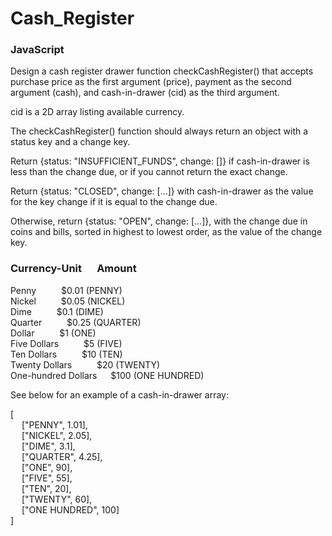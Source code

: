 # Cash_Register
### JavaScript


Design a cash register drawer function checkCashRegister() that accepts purchase price as the first argument (price), payment as the second argument (cash), and cash-in-drawer (cid) as the third argument.  

cid is a 2D array listing available currency.  
  
The checkCashRegister() function should always return an object with a status key and a change key.  
  
Return {status: "INSUFFICIENT_FUNDS", change: []} if cash-in-drawer is less than the change due, or if you cannot return the exact change.  
  
Return {status: "CLOSED", change: [...]} with cash-in-drawer as the value for the key change if it is equal to the change due.  
  
Otherwise, return {status: "OPEN", change: [...]}, with the change due in coins and bills, sorted in highest to lowest order, as the value of the change key.  
  
### Currency-Unit	&emsp; Amount  
Penny &emsp; &emsp;	$0.01 (PENNY)  
Nickel &emsp; &emsp;	$0.05 (NICKEL)  
Dime &emsp; &emsp;	$0.1 (DIME)  
Quarter &emsp; &emsp;	$0.25 (QUARTER)  
Dollar &emsp; &emsp;	$1 (ONE)  
Five Dollars &emsp; &emsp;	$5 (FIVE)  
Ten Dollars &emsp; &emsp;	$10 (TEN)  
Twenty Dollars &emsp; &emsp;	$20 (TWENTY)  
One-hundred Dollars &emsp;	$100 (ONE HUNDRED)  
  
See below for an example of a cash-in-drawer array:  
  
[  
&emsp;  ["PENNY", 1.01],  
&emsp;  ["NICKEL", 2.05],  
&emsp;  ["DIME", 3.1],  
&emsp;  ["QUARTER", 4.25],  
&emsp;  ["ONE", 90],  
&emsp;  ["FIVE", 55],  
&emsp;  ["TEN", 20],  
&emsp;  ["TWENTY", 60],  
&emsp;  ["ONE HUNDRED", 100]  
]
